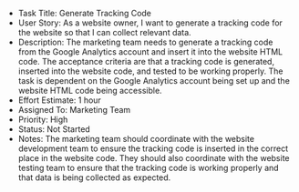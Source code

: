 - Task Title: Generate Tracking Code
- User Story: As a website owner, I want to generate a tracking code for the website so that I can collect relevant data.
- Description:  The marketing team needs to generate a tracking code from the Google Analytics account and insert it into the website HTML code. The acceptance criteria are that a tracking code is generated, inserted into the website code, and tested to be working properly. The task is dependent on the Google Analytics account being set up and the website HTML code being accessible.
- Effort Estimate:  1 hour
- Assigned To:  Marketing Team
- Priority: High
- Status: Not Started
- Notes:  The marketing team should coordinate with the website development team to ensure the tracking code is inserted in the correct place in the website code. They should also coordinate with the website testing team to ensure that the tracking code is working properly and that data is being collected as expected.